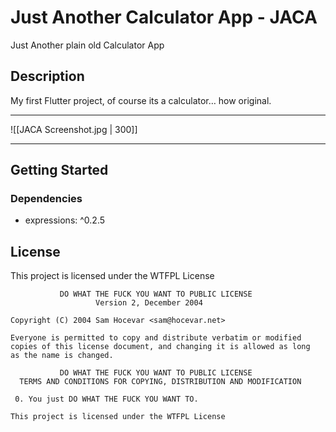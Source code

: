 # Just Another Calculator App - JACA

Just Another plain old Calculator App

## Description

My first Flutter project, of course its a calculator… how original. 
***
![[JACA Screenshot.jpg | 300]] 
***
## Getting Started

### Dependencies

-  expressions: ^0.2.5

## License

This project is licensed under the WTFPL License
```
           DO WHAT THE FUCK YOU WANT TO PUBLIC LICENSE
                   Version 2, December 2004
 
Copyright (C) 2004 Sam Hocevar <sam@hocevar.net>

Everyone is permitted to copy and distribute verbatim or modified
copies of this license document, and changing it is allowed as long
as the name is changed.
 
           DO WHAT THE FUCK YOU WANT TO PUBLIC LICENSE
  TERMS AND CONDITIONS FOR COPYING, DISTRIBUTION AND MODIFICATION

 0. You just DO WHAT THE FUCK YOU WANT TO.

This project is licensed under the WTFPL License
```